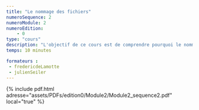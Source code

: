```yaml
---
title: "Le nommage des fichiers"
numeroSequence: 2
numeroModule: 2
numeroEdition:
    - 0
type: "cours"
description: "L'objectif de ce cours est de comprendre pourquoi le nommage des fichiers est si important et des pistes pour mieux nommer ses fichiers."
temps: 10 minutes

formateurs :
 - fredericdeLamotte
 - julienSeiler
---
```


{% include pdf.html adresse="assets/PDFs/edition0/Module2/Module2_sequence2.pdf" local="true" %}

